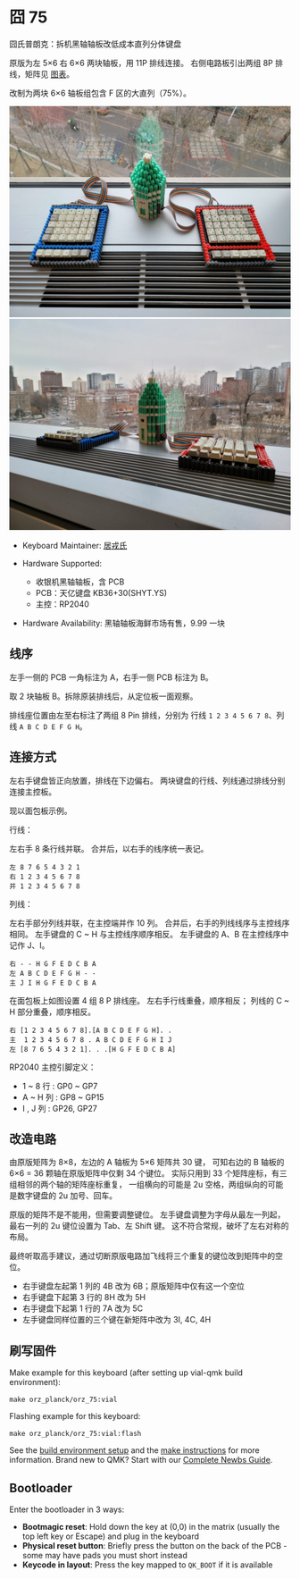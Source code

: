 # 囧 75

囧氏普朗克：拆机黑轴轴板改低成本直列分体键盘

原版为左 5×6 右 6×6 两块轴板，用 11P 排线连接。
右侧电路板引出两组 8P 排线，矩阵见 [图表](../orz_planck_matrix.pdf)。

改制为两块 6×6 轴板组包含 F 区的大直列（75%）。

![囧 75](../images/orz_75.jpg)
![囧 75 正视图](../images/orz_75_front_view.jpg)

* Keyboard Maintainer: [居戎氏](https://github.com/lotem)
* Hardware Supported:
  - 收银机黑轴轴板，含 PCB
  - PCB：天亿键盘 KB36+30(SHYT.YS)
  - 主控：RP2040
  
* Hardware Availability: 黑轴轴板海鲜市场有售，9.99 一块

## 线序

左手一侧的 PCB 一角标注为 A，右手一侧 PCB 标注为 B。

取 2 块轴板 B。拆除原装排线后，从定位板一面观察。

排线座位置由左至右标注了两组 8 Pin 排线，分别为
行线 `1 2 3 4 5 6 7 8`、列线 `A B C D E F G H`。
 
## 连接方式

左右手键盘皆正向放置，排线在下边偏右。
两块键盘的行线、列线通过排线分别连接主控板。

现以面包板示例。

行线：

左右手 8 条行线并联。
合并后，以右手的线序统一表记。

    左 8 7 6 5 4 3 2 1
    右 1 2 3 4 5 6 7 8
    并 1 2 3 4 5 6 7 8

列线：

左右手部分列线并联，在主控端并作 10 列。
合并后，右手的列线线序与主控线序相同。
左手键盘的 C ~ H 与主控线序顺序相反。
左手键盘的 A、B 在主控线序中记作 J、I。

    右 - - H G F E D C B A
    左 A B C D E F G H - -
    主 J I H G F E D C B A

在面包板上如图设置 4 组 8 P 排线座。
左右手行线重叠，顺序相反；
列线的 C ~ H 部分重叠，顺序相反。

    右 [1 2 3 4 5 6 7 8].[A B C D E F G H]. .
    主  1 2 3 4 5 6 7 8 . A B C D E F G H I J
    左 [8 7 6 5 4 3 2 1]. . .[H G F E D C B A]

RP2040 主控引脚定义：

 - 1 ~ 8 行 : GP0 ~ GP7
 - A ~ H 列 : GP8 ~ GP15
 - I , J 列 : GP26, GP27
 
## 改造电路

由原版矩阵为 8×8，左边的 A 轴板为 5×6 矩阵共 30 键，
可知右边的 B 轴板的 6×6 = 36 颗轴在原版矩阵中仅剩 34 个键位。
实际只用到 33 个矩阵座标，有三组相邻的两个轴的矩阵座标重复，
一组横向的可能是 2u 空格，两组纵向的可能是数字键盘的 2u 加号、回车。

原版的矩阵不是不能用，但需要调整键位。
左手键盘调整为字母从最左一列起，最右一列的 2u 键位设置为 Tab、左 Shift 键。
这不符合常规，破坏了左右对称的布局。

最终听取高手建议，通过切断原版电路加飞线将三个重复的键位改到矩阵中的空位。

  - 右手键盘左起第 1 列的 4B 改为 6B；原版矩阵中仅有这一个空位
  - 右手键盘下起第 3 行的 8H 改为 5H
  - 右手键盘下起第 1 行的 7A 改为 5C
  - 左手键盘同样位置的三个键在新矩阵中改为 3I, 4C, 4H

## 刷写固件

Make example for this keyboard (after setting up vial-qmk build environment):

    make orz_planck/orz_75:vial

Flashing example for this keyboard:

    make orz_planck/orz_75:vial:flash

See the [build environment setup](https://docs.qmk.fm/#/getting_started_build_tools) and the [make instructions](https://docs.qmk.fm/#/getting_started_make_guide) for more information. Brand new to QMK? Start with our [Complete Newbs Guide](https://docs.qmk.fm/#/newbs).

## Bootloader

Enter the bootloader in 3 ways:

* **Bootmagic reset**: Hold down the key at (0,0) in the matrix (usually the top left key or Escape) and plug in the keyboard
* **Physical reset button**: Briefly press the button on the back of the PCB - some may have pads you must short instead
* **Keycode in layout**: Press the key mapped to `QK_BOOT` if it is available
